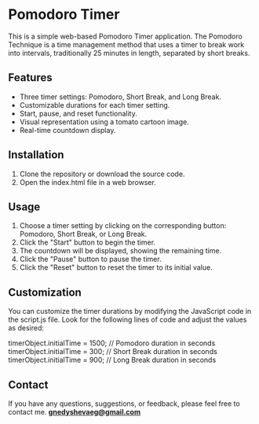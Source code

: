 # Pomodoro Timer

This is a simple web-based Pomodoro Timer application. The Pomodoro Technique is a time management method that uses a timer to break work into intervals, traditionally 25 minutes in length, separated by short breaks.

## Features
- Three timer settings: Pomodoro, Short Break, and Long Break.
- Customizable durations for each timer setting.
- Start, pause, and reset functionality.
- Visual representation using a tomato cartoon image.
- Real-time countdown display.

## Installation
1. Clone the repository or download the source code.
2. Open the index.html file in a web browser.

## Usage
1. Choose a timer setting by clicking on the corresponding button: Pomodoro, Short Break, or Long Break.
2. Click the "Start" button to begin the timer.
3. The countdown will be displayed, showing the remaining time.
4. Click the "Pause" button to pause the timer.
5. Click the "Reset" button to reset the timer to its initial value.

## Customization
You can customize the timer durations by modifying the JavaScript code in the script.js file. Look for the following lines of code and adjust the values as desired:

timerObject.initialTime = 1500; // Pomodoro duration in seconds <br>
timerObject.initialTime = 300;  // Short Break duration in seconds <br>
timerObject.initialTime = 900;  // Long Break duration in seconds <br>

## Contact
If you have any questions, suggestions, or feedback, please feel free to contact me.
**gnedyshevaeg@gmail.com**
